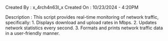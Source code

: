 Created By     : x_4rch4n63l_x
Created On     : 10/23/2024 - 4:20PM 

 Description    : This script provides real-time monitoring of network traffic, specifically:
                  1. Displays download and upload rates in Mbps.
                  2. Updates network statistics every second.
                  3. Formats and prints network traffic data in a user-friendly manner.
